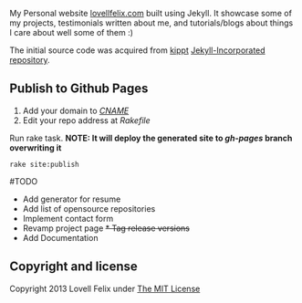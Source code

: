 
My Personal website [lovellfelix.com](http://lovellfelix.com) built using Jekyll. It showcase some of my projects, testimonials written about me, and tutorials/blogs about things I care about well some of them :) 

The initial source code was acquired from [kippt](https://github.com/kippt) [Jekyll-Incorporated repository](https://github.com/kippt/jekyll-incorporated).

## Publish to Github Pages
1. Add your domain to [_CNAME_](CNAME)
2. Edit your repo address at _Rakefile_
    
Run rake task. **NOTE: It will deploy the generated site to _gh-pages_ branch overwriting it**    
``` 
rake site:publish
```


#TODO

* Add generator for resume
* Add list of opensource repositories
* Implement contact form
* Revamp project page
~~* Tag release versions~~
* Add Documentation

## Copyright and license

Copyright 2013 Lovell Felix under [The MIT License ](LICENSE)